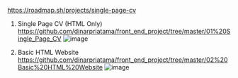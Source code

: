 https://roadmap.sh/projects/single-page-cv
01. Single Page CV (HTML Only)
https://github.com/dinarpriatama/front_end_project/tree/master/01%20Single_Page_CV 
![image](https://github.com/user-attachments/assets/c6ab0410-904c-4594-9304-ee39e1647ad2)

02. Basic HTML Website
https://github.com/dinarpriatama/front_end_project/tree/master/02%20Basic%20HTML%20Website
![image](https://github.com/user-attachments/assets/97059db9-6ca6-40b2-9dbf-700fd266c3b6)
